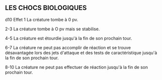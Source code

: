 ## LES CHOCS BIOLOGIQUES

d10 Effet
1 La créature tombe à 0 pv.

2-3 La créature tombe à O pv mais se stabilise.

4-5 La créature est étourdie jusqu'à la fin de son
prochain tour.

6-7 La créature ne peut pas accomplir de réaction et se
trouve désavantagée lors des jets d'attaque et des
tests de caractéristique jusqu'à la fin de son prochain
tour.

8-10 La créature ne peut pas effectuer de réaction jusqu'à
la fin de son prochain tour.
